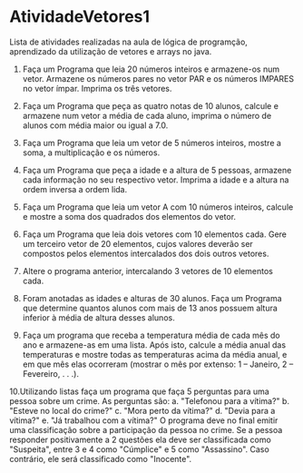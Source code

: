 # AtividadeVetores1

Lista de atividades realizadas na aula de lógica de programção, aprendizado da utilização de vetores e arrays no java.

1. Faça um Programa que leia 20 números inteiros e armazene-os num vetor. Armazene os números pares no vetor PAR
e os números IMPARES no vetor ímpar. Imprima os três vetores.

2. Faça um Programa que peça as quatro notas de 10 alunos, calcule e armazene num vetor a média de cada aluno,
imprima o número de alunos com média maior ou igual a 7.0.

3. Faça um Programa que leia um vetor de 5 números inteiros, mostre a soma, a multiplicação e os números.

4. Faça um Programa que peça a idade e a altura de 5 pessoas, armazene cada informação no seu respectivo vetor.
Imprima a idade e a altura na ordem inversa a ordem lida.

5. Faça um Programa que leia um vetor A com 10 números inteiros, calcule e mostre a soma dos quadrados dos
elementos do vetor.

6. Faça um Programa que leia dois vetores com 10 elementos cada. Gere um terceiro vetor de 20 elementos, cujos valores
deverão ser compostos pelos elementos intercalados dos dois outros vetores.

7. Altere o programa anterior, intercalando 3 vetores de 10 elementos cada.

8. Foram anotadas as idades e alturas de 30 alunos. Faça um Programa que determine quantos alunos com mais de 13
anos possuem altura inferior à média de altura desses alunos.

9. Faça um programa que receba a temperatura média de cada mês do ano e armazene-as em uma lista. Após isto, calcule
a média anual das temperaturas e mostre todas as temperaturas acima da média anual, e em que mês elas ocorreram
(mostrar o mês por extenso: 1 – Janeiro, 2 – Fevereiro, . . .).

10.Utilizando listas faça um programa que faça 5 perguntas para uma pessoa sobre um crime. As perguntas são:
a. "Telefonou para a vítima?"
b. "Esteve no local do crime?"
c. "Mora perto da vítima?"
d. "Devia para a vítima?"
e. "Já trabalhou com a vítima?"
O programa deve no final emitir uma classificação sobre a participação da pessoa no crime. Se a pessoa responder
positivamente a 2 questões ela deve ser classificada como "Suspeita", entre 3 e 4 como "Cúmplice" e 5 como
"Assassino". Caso contrário, ele será classificado como "Inocente".
